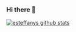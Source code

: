 ### Hi there 👋

<!--
**esteffanys/esteffanys** is a ✨ _special_ ✨ repository because its `README.md` (this file) appears on your GitHub profile.

Here are some ideas to get you started:

- 🔭 I’m currently working on ...
- 🌱 I’m currently learning ...
- 👯 I’m looking to collaborate on ...
- 🤔 I’m looking for help with ...
- 💬 Ask me about ...
- 📫 How to reach me: ...
- 😄 Pronouns: ...
- ⚡ Fun fact: ...
-->
   
   [![esteffanys github stats](https://github-readme-stats.vercel.app/api?username=esteffanys&theme=blue-green)](https://github.com/esteffanys/github-readme-stats)

